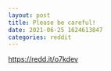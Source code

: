 ```yaml
--- 
layout: post 
title: Please be careful! 
date: 2021-06-25 1624613847 
categories: reddit 
--- 
```

https://redd.it/o7kdev